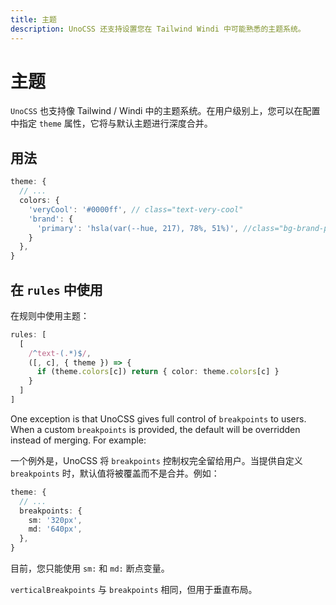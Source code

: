 ```yaml
---
title: 主题
description: UnoCSS 还支持设置您在 Tailwind Windi 中可能熟悉的主题系统。
---
```


# 主题

`UnoCSS` 也支持像 Tailwind / Windi 中的主题系统。在用户级别上，您可以在配置中指定 `theme` 属性，它将与默认主题进行深度合并。

## 用法

<!--eslint-skip-->

```ts
theme: {
  // ...
  colors: {
    'veryCool': '#0000ff', // class="text-very-cool"
    'brand': {
      'primary': 'hsla(var(--hue, 217), 78%, 51%)', //class="bg-brand-primary"
    }
  },
}
```

## 在 `rules` 中使用

在规则中使用主题：

```ts
rules: [
  [
    /^text-(.*)$/,
    ([, c], { theme }) => {
      if (theme.colors[c]) return { color: theme.colors[c] }
    }
  ]
]
```

One exception is that UnoCSS gives full control of `breakpoints` to users. When a custom `breakpoints` is provided, the default will be overridden instead of merging. For example:

一个例外是，UnoCSS 将 `breakpoints` 控制权完全留给用户。当提供自定义 `breakpoints` 时，默认值将被覆盖而不是合并。例如：

<!--eslint-skip-->

```ts
theme: {
  // ...
  breakpoints: {
    sm: '320px',
    md: '640px',
  },
}
```

目前，您只能使用 `sm:` 和 `md:` 断点变量。

`verticalBreakpoints` 与 `breakpoints` 相同，但用于垂直布局。
